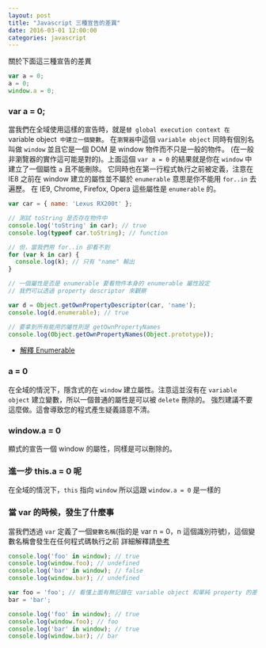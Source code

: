 ```yaml
---
layout: post
title: "Javascript 三種宣告的差異"
date: 2016-03-01 12:00:00
categories: javascript
---
```


關於下面這三種宣告的差異

~~~js
var a = 0;
a = 0;
window.a = 0;
~~~


### var a = 0;

當我們在全域使用這樣的宣告時，就是`替 global execution context 在 `variable object` 中建立一個變數`。
在`瀏覽器`中這個 `variable object` 同時有個別名叫做 `window` 並且它是一個 DOM 是 window 物件而不只是一般的物件。
(在一般非瀏覽器的實作這可能是對的)。上面這個 `var a = 0` 的結果就是你在 `window` 中建立了一個屬性 `a` 且不能刪除。
它同時也在第一行程式執行之前被定義，注意在 IE8 之前在 window 建立的屬性並不屬於 `enumerable` 意思是你不能用 `for..in` 去遍歷。
在 IE9, Chrome, Firefox, Opera 這些屬性是 `enumerable` 的。

~~~js
var car = { name: 'Lexus RX200t' };

// 測試 toString 是否存在物件中
console.log('toString' in car); // true
console.log(typeof car.toString); // function

// 但，當我們用 for..in 卻看不到
for (var k in car) {
  console.log(k); // 只有 "name" 輸出
}

// 一個屬性是否是 enumerable 要看物件本身的 enumerable 屬性設定
// 我們可以透過 property descriptor 來觀察

var d = Object.getOwnPropertyDescriptor(car, 'name');
console.log(d.enumerable); // true

// 要拿到所有能用的屬性則是 getOwnPropertyNames
console.log(Object.getOwnPropertyNames(Object.prototype));
~~~

* [解釋 Enumerable](http://stackoverflow.com/questions/17893718/what-does-enumerable-mean/17893807)

### a = 0

在全域的情況下，隱含式的在 `window` 建立屬性。注意這並沒有在 `variable object` 建立變數，所以一個普通的屬性是可以被 `delete` 刪除的。
強烈建議不要這麼做。這會導致您的程式產生疑義語意不清。

### window.a = 0

顯式的宣告一個 window 的屬性，同樣是可以刪除的。

### 進一步 this.a = 0 呢

在全域的情況下，`this` 指向 `window` 所以這跟 `window.a = 0` 是一樣的

### 當 var 的時候，發生了什麼事

當我們透過 `var` 定義了一個`變數名稱`(指的是 var n = 0，n 這個識別符號)，這個變數名稱會發生在任何程式碼執行之前
詳細解釋請[參考](https://segmentfault.com/a/1190000004491834)

~~~js
console.log('foo' in window); // true
console.log(window.foo); // undefined
console.log('bar' in window); // false
console.log(window.bar); // undefined

var foo = 'foo'; // 看懂上面有無記錄在 variable object 和單純 property 的差異了嗎？
bar = 'bar';

console.log('foo' in window); // true
console.log(window.foo); // foo
console.log('bar' in window); // true
console.log(window.bar); // bar

~~~
